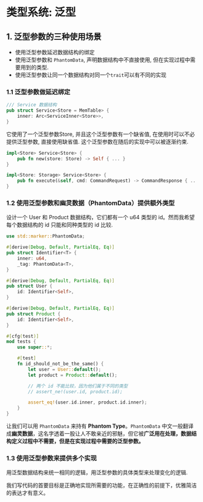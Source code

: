 # 类型系统: 泛型

## 1. 泛型参数的三种使用场景

- 使用泛型参数延迟数据结构的绑定
- 使用泛型参数和 `PhantomData`, 声明数据结构中不直接使用, 但在实现过程中需要用到的类型.
- 使用泛型参数让同一个数据结构对同一个`trait`可以有不同的实现

### 1.1 泛型参数做延迟绑定

```rust
/// Service 数据结构
pub struct Service<Store = MemTable> {
    inner: Arc<ServiceInner<Store>>,
}
```

它使用了一个泛型参数Store, 并且这个泛型参数有一个缺省值, 在使用时可以不必提供泛型参数, 直接使用缺省值.  这个泛型参数在随后的实现中可以被逐渐约束.

```rust
impl<Store> Service<Store> {
    pub fn new(store: Store) -> Self { ... }
}

impl<Store: Storage> Service<Store> {
    pub fn execute(&self, cmd: CommandRequest) -> CommandResponse { ... }
}
```

### 1.2 使用泛型参数和幽灵数据（PhantomData）提供额外类型

设计一个 User 和 Product 数据结构，它们都有一个 u64 类型的 id。然而我希望每个数据结构的 id 只能和同种类型的 id 比较. 

```rust
use std::marker::PhantomData;

#[derive(Debug, Default, PartialEq, Eq)]
pub struct Identifier<T> {
    inner: u64,
    _tag: PhantomData<T>,
}

#[derive(Debug, Default, PartialEq, Eq)]
pub struct User {
    id: Identifier<Self>,
}

#[derive(Debug, Default, PartialEq, Eq)]
pub struct Product {
    id: Identifier<Self>,
}

#[cfg(test)]
mod tests {
    use super::*;

    #[test]
    fn id_should_not_be_the_same() {
        let user = User::default();
        let product = Product::default();

        // 两个 id 不能比较，因为他们属于不同的类型
        // assert_ne!(user.id, product.id);

        assert_eq!(user.id.inner, product.id.inner);
    }
}
```

让我们可以用 `PhantomData` 来持有 **Phantom Type**。`PhantomData` 中文一般翻译成**幽灵数据**，这名字透着一股让人不敢亲近的邪魅，但它被**广泛用在处理，数据结构定义过程中不需要，但是在实现过程中需要的泛型参数。**

### 1.3 使用泛型参数来提供多个实现

用泛型数据结构来统一相同的逻辑，用泛型参数的具体类型来处理变化的逻辑.

我们写代码的首要目标是正确地实现所需要的功能，在正确性的前提下，优雅简洁的表达才有意义。
